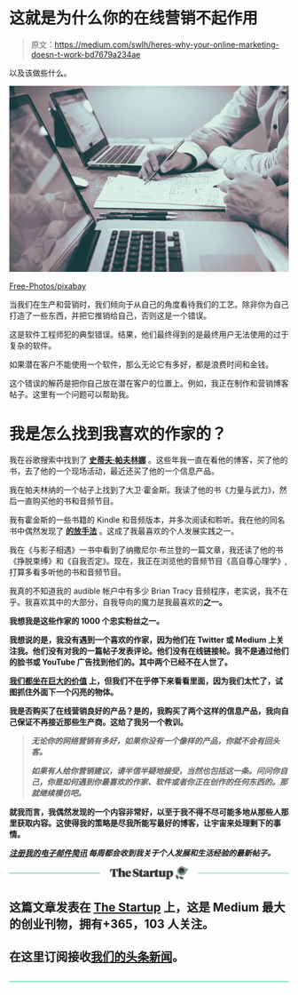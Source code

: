 # 这就是为什么你的在线营销不起作用

> 原文：<https://medium.com/swlh/heres-why-your-online-marketing-doesn-t-work-bd7679a234ae>

以及该做些什么。

![](img/a0706058c3519ba017cfaddf01f5b067.png)

[Free-Photos/pixabay](https://pixabay.com/en/office-business-colleagues-meeting-1209640/)

当我们在生产和营销时，我们倾向于从自己的角度看待我们的工艺。除非你为自己打造了一些东西，并把它推销给自己，否则这是一个错误。

这是软件工程师犯的典型错误。结果，他们最终得到的是最终用户无法使用的过于复杂的软件。

如果潜在客户不能使用一个软件，那么无论它有多好，都是浪费时间和金钱。

这个错误的解药是把你自己放在潜在客户的位置上。例如，我正在制作和营销博客帖子。这里有一个问题可以帮助我。

# 我是怎么找到我喜欢的作家的？

我在谷歌搜索中找到了 [**史蒂夫·帕夫林娜**](https://www.stevepavlina.com/) 。这些年我一直在看他的博客，买了他的书，去了他的一个现场活动，最近还买了他的一个信息产品。

我在帕夫林纳的一个帖子上找到了大卫·霍金斯。我读了他的书《力量与武力》，然后一直购买他的书和音频节目。

我有霍金斯的一些书籍的 Kindle 和音频版本，并多次阅读和聆听。我在他的同名书中偶然发现了 [**的放手法**](https://ideavisionaction.com/personal-development/what-does-letting-go-mean-anyway/) 。这成了我最喜欢的个人发展实践之一。

我在《与影子相遇》一书中看到了纳撒尼尔·布兰登的一篇文章，我还读了他的书《挣脱束缚》和《自我否定》。现在，我正在浏览他的音频节目《高自尊心理学》,打算多看多听他的书和音频节目。

我真的不知道我的 audible 帐户中有多少 Brian Tracy 音频程序，老实说，我不在乎。我喜欢其中的大部分，自我导向的魔力是我最喜欢的[](https://ideavisionaction.com/personal-development/12-books-for-the-next-12-months-to-change-your-life/)**之一。**

**我想我是这些作家的 1000 个忠实粉丝之一。**

**我想说的是，我没有遇到一个喜欢的作家，因为他们在 Twitter 或 Medium 上关注我。他们没有对我的一篇帖子发表评论。他们没有在线链接轮。我不是通过他们的脸书或 YouTube 广告找到他们的。其中两个已经不在人世了。**

**[**我们都坐在巨大的价值**](https://ideavisionaction.com/personal-development/were-all-sitting-on-immense-value/) 上，但我们不在乎停下来看看里面，因为我们太忙了，试图抓住外面下一个闪亮的物体。**

**我是否购买了在线营销良好的产品？是的，我购买了两个这样的信息产品，我向自己保证不再接近那些生产商。这给了我另一个教训。**

> *****无论你的网络营销有多好，如果你没有一个像样的产品，你就不会有回头客。*****
> 
> *****如果有人给你营销建议，请半信半疑地接受，当然也包括这一条。问问你自己，你是如何遇到你最喜欢的作家、软件或者你正在创作的任何东西的。那就继续模仿吧。*****

**就我而言，我偶然发现的一个内容非常好，以至于我不得不尽可能多地从那些人那里获取内容。这使得我的策略是尽我所能写最好的博客，让宇宙来处理剩下的事情。**

**[***注册我的电子邮件简讯***](https://ideavisionaction.com/email-newsletter/) *每周都会收到我关于个人发展和生活经验的最新帖子。***

**[![](img/308a8d84fb9b2fab43d66c117fcc4bb4.png)](https://medium.com/swlh)**

## **这篇文章发表在 [The Startup](https://medium.com/swlh) 上，这是 Medium 最大的创业刊物，拥有+365，103 人关注。**

## **在这里订阅接收[我们的头条新闻](http://growthsupply.com/the-startup-newsletter/)。**

**[![](img/b0164736ea17a63403e660de5dedf91a.png)](https://medium.com/swlh)**
